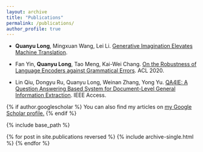 ```yaml
---
layout: archive
title: "Publications"
permalink: /publications/
author_profile: true
---
```


*    **Quanyu Long**, Mingxuan Wang, Lei Li. [Generative Imagination Elevates Machine Translation](https://arxiv.org/abs/2009.09654).

*    Fan Yin, **Quanyu Long**, Tao Meng, Kai-Wei Chang. [On the Robustness of Language Encoders against Grammatical Errors](https://arxiv.org/abs/2005.05683). ACL 2020.

*    Lin Qiu, Dongyu Ru, Quanyu Long, Weinan Zhang, Yong Yu. [QA4IE: A Question Answering Based System for Document-Level General Information Extraction](https://ieeexplore.ieee.org/document/8972460). IEEE Access.

{% if author.googlescholar %}
  You can also find my articles on <u><a href="{{author.googlescholar}}">my Google Scholar profile</a>.</u>
{% endif %}

{% include base_path %}

{% for post in site.publications reversed %}
  {% include archive-single.html %}
{% endfor %}
